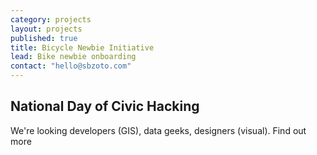 ```yaml
---
category: projects
layout: projects
published: true
title: Bicycle Newbie Initiative
lead: Bike newbie onboarding
contact: "hello@sbzoto.com"
---
```


## National Day of Civic Hacking

We're looking developers (GIS), data geeks, designers (visual). Find out more